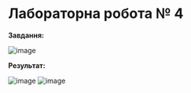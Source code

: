 # Лабораторна робота № 4

**Завдання:**

![image](https://github.com/zerorchik/Proga-2-Lab-4/assets/103893849/82a4add3-53d8-43d4-ba13-56cf13c5b6ea)

**Результат:**

![image](https://github.com/zerorchik/Proga-2-Lab-4/assets/103893849/246b7055-ae4b-4541-bb16-7900b6d161e7)
![image](https://github.com/zerorchik/Proga-2-Lab-4/assets/103893849/c4e3152e-c351-466e-89ae-8f55fe046ef6)
